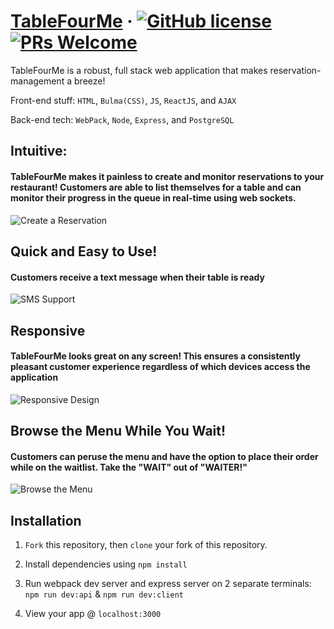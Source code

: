 # [TableFourMe](https://www.tablefour.me) &middot; [![GitHub license](https://img.shields.io/badge/license-MIT-blue.svg)](https://github.com/byeong0430/Final-project-Quickchen/LICENSE)  [![PRs Welcome](https://img.shields.io/badge/PRs-welcome-brightgreen.svg)]()

TableFourMe is a robust, full stack web application that makes reservation-management a breeze!

Front-end stuff: ``HTML``, ``Bulma(CSS)``, ``JS``, ``ReactJS``, and ``AJAX`` 

Back-end tech: `WebPack`,  `Node`, `Express`, and `PostgreSQL` 



## **Intuitive:** 
#### TableFourMe makes it painless to create and monitor reservations to your restaurant! Customers are able to list themselves for a table and can monitor their progress in the queue in real-time using web sockets. 


![Create a Reservation](https://imgur.com/beewurY.gif)


## **Quick and Easy to Use!** 
#### Customers receive a text message when their table is ready


![SMS Support](https://i.imgur.com/haTwVfs.jpg)

## **Responsive** 
#### TableFourMe looks great on any screen! This ensures a consistently pleasant customer experience regardless of which devices access the application


![Responsive Design](https://imgur.com/4M1cWlV.gif)

## **Browse the Menu While You Wait!** 
#### Customers can peruse the menu and have the option to place their order while on the waitlist. Take the "WAIT" out of "WAITER!"



![Browse the Menu](https://imgur.com/N5cbx9U.gif)


## Installation

1. `Fork` this repository, then `clone` your fork of this repository.

2. Install dependencies using ``npm install``

3. Run webpack dev server and express server on 2 separate terminals:
`npm run dev:api` & `npm run dev:client`

4. View your app @ `localhost:3000`


